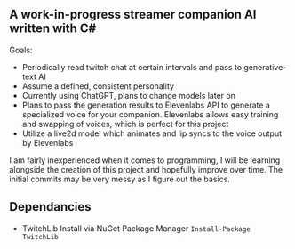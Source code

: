 ﻿## A work-in-progress streamer companion AI written with C#

Goals:
- Periodically read twitch chat at certain intervals and pass to generative-text AI
- Assume a defined, consistent personality 
- Currently using ChatGPT, plans to change models later on
- Plans to pass the generation results to Elevenlabs API to generate a specialized voice
  for your companion. Elevenlabs allows easy training and swapping of voices, which is
  perfect for this project
- Utilize a live2d model which animates and lip syncs to the voice output by Elevenlabs

I am fairly inexperienced when it comes to programming, I will be learning alongside
the creation of this project and hopefully improve over time. The initial commits may be
very messy as I figure out the basics. 

## Dependancies
- TwitchLib
Install via NuGet Package Manager
`Install-Package TwitchLib`